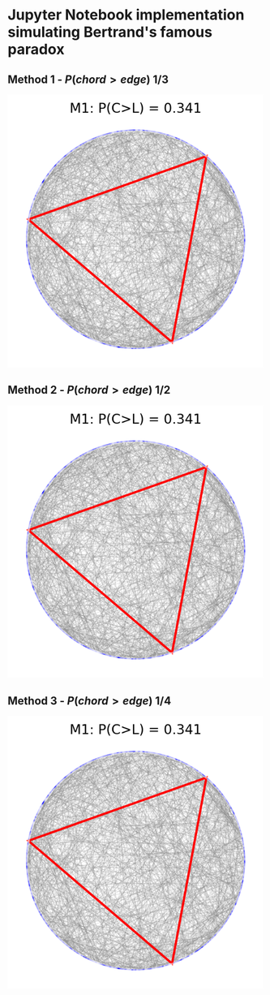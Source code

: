 
# Jupyter Notebook implementation simulating Bertrand's famous paradox

## Method 1 - $P(chord>edge) ~ 1/3$
![](M1.png)
<br>

## Method 2 - $P(chord>edge) ~ 1/2$
![](M1.png)
<br>

## Method 3 - $P(chord>edge) ~ 1/4$
![](M1.png)
